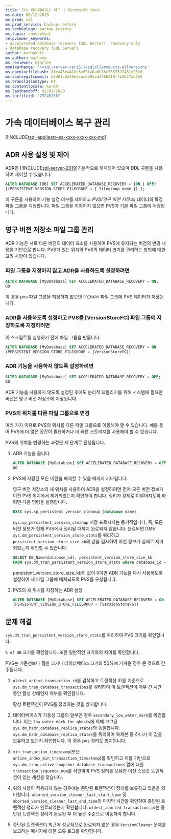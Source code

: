 ```yaml
---
title: 가속 데이터베이스 복구 | Microsoft Docs
ms.date: 08/12/2019
ms.prod: sql
ms.prod_service: backup-restore
ms.technology: backup-restore
ms.topic: conceptual
helpviewer_keywords:
- accelerated database recovery [SQL Server], recovery-only
- database recovery [SQL Server]
author: mashamsft
ms.author: mathoma
ms.reviewer: kfarlee
monikerRange: '>=sql-server-ver15||=sqlallproducts-allversions'
ms.openlocfilehash: 8fea43ea41bc3e65fa0a6b36c7557322431e95fd
ms.sourcegitcommit: b2e81cb349eecacee91cd3766410ffb3677ad7e2
ms.translationtype: HT
ms.contentlocale: ko-KR
ms.lasthandoff: 02/01/2020
ms.locfileid: "75245258"
---
```

# <a name="manage-accelerated-database-recovery"></a>가속 데이터베이스 복구 관리

[!INCLUDE[tsql-appliesto-ss-xxxx-xxxx-xxx-md](../includes/tsql-appliesto-ss-xxxx-xxxx-xxx-md.md)]

## <a name="enabling-and-controlling-adr"></a>ADR 사용 설정 및 제어

ADR은 [!INCLUDE[sql-server-2019](../includes/sssqlv15-md.md)]기본적으로 해제되어 있으며 DDL 구문을 사용하여 제어할 수 있습니다.
```sql
ALTER DATABASE [DB] SET ACCELERATED_DATABASE_RECOVERY = {ON | OFF}
[(PERSISTENT_VERSION_STORE_FILEGROUP = { filegroup name }) ];

```

이 구문을 사용하여 기능 설정 여부를 제어하고 *PVS(영구 버전 저장소)* 데이터의 특정 파일 그룹을 지정합니다. 파일 그룹을 지정하지 않으면 PVS가 기본 파일 그룹에 저장됩니다.

## <a name="managing-the-persistent-version-store-filegroup"></a>영구 버전 저장소 파일 그룹 관리
ADR 기능은 서로 다른 버전의 데이터 요소를 사용하여 PVS에 유지되는 버전의 변경 내용을 기반으로 합니다.
PVS가 있는 위치와 PVS의 데이터 크기를 관리하는 방법에 대한 고려 사항이 있습니다.

### <a name="to-enable-adr-without-specifying-a-filegroup"></a>파일 그룹을 지정하지 않고 ADR을 사용하도록 설정하려면

```sql
ALTER DATABASE [MyDatabase] SET ACCELERATED_DATABASE_RECOVERY = ON;
GO
```

이 경우 pvs 파일 그룹을 지정하지 않으면 `PRIMARY` 파일 그룹에 PVS 데이터가 저장됩니다.

### <a name="to-enable-adr-and-specify-that-the-pvs-should-be-stored-in-the-versionstorefg-filegroup"></a>ADR을 사용하도록 설정하고 PVS를 [VersionStoreFG] 파일 그룹에 저장하도록 지정하려면

이 스크립트를 실행하기 전에 파일 그룹을 만듭니다.

```sql
ALTER DATABASE [MyDatabase] SET ACCELERATED_DATABASE_RECOVERY = ON
(PERSISTENT_VERSION_STORE_FILEGROUP = [VersionStoreFG])
```

### <a name="to-disable-the-adr-feature"></a>ADR 기능을 사용하지 않도록 설정하려면

```sql
ALTER DATABASE [MyDatabase] SET ACCELERATED_DATABASE_RECOVERY = OFF;
GO
```

ADR 기능을 사용하지 않도록 설정된 후에도 논리적 되돌리기를 위해 시스템에 필요한 버전은 영구 버전 저장소에 저장됩니다.

### <a name="change-the-location-of-the-pvs-to-a-different-filegroup"></a>PVS의 위치를 다른 파일 그룹으로 변경

여러 가지 이유로 PVS의 위치를 다른 파일 그룹으로 이동해야 할 수 있습니다. 예를 들어 PVS에 더 많은 공간이 필요하거나 더 빠른 스토리지를 사용해야 할 수 있습니다.

PVS의 위치를 변경하는 과정은 세 단계로 진행됩니다.

1. ADR 기능을 끕니다.

   ```sql
   ALTER DATABASE [MyDatabase] SET ACCELERATED_DATABASE_RECOVERY = OFF;
   GO
   ```

2. PVS에 저장된 모든 버전을 해제할 수 있을 때까지 기다립니다.

   영구 버전 저장소의 새 위치를 사용하여 ADR을 설정하려면 먼저 모든 버전 정보가 이전 PVS 위치에서 제거되었는지 확인해야 합니다. 정리가 강제로 이루어지도록 하려면 다음 명령을 실행합니다.

   ```sql
   EXEC sys.sp_persistent_version_cleanup [database name]
   ```

   `sys.sp_persistent_version_cleanup` 저장 프로시저는 동기적입니다. 즉, 모든 버전 정보가 현재 PVS에서 정리될 때까지 완료되지 않습니다.  완료되면 DMV `sys.dm_persistent_version_store_stats`를 쿼리하고 `persistent_version_store_size_kb`의 값을 검사하여 버전 정보가 실제로 제거되었는지 확인할 수 있습니다.

   ```sql
   SELECT DB_Name(database_id), persistent_version_store_size_kb 
   FROM sys.dm_tran_persistent_version_store_stats where database_id = [MyDatabaseID]
   ```

   persistent_version_store_size_kb의 값이 0이면 ADR 기능을 다시 사용하도록 설정하여 새 파일 그룹에 배치되도록 PVS를 구성합니다.

1. PVS의 새 위치를 지정하는 ADR 설정

   ```sql
   ALTER DATABASE [MyDatabase] SET ACCELERATED_DATABASE_RECOVERY = ON
   (PERSISTENT_VERSION_STORE_FILEGROUP = [VersionStoreFG])
   ```

## <a name="troubleshooting"></a>문제 해결

`sys.dm_tran_persistent_version_store_stats`를 쿼리하여 PVS 크기를 확인합니다.

`% of DB` 크기를 확인합니다. 또한 일반적인 크기와의 차이를 확인합니다.

PVS는 기준선보다 훨씬 크거나 데이터베이스 크기의 50%에 가까운 경우 큰 것으로 간주됩니다. 

1. `oldest_active_transaction_id`를 검색하고 트랜잭션 ID를 기준으로 `sys.dm_tran_database_transactions`를 쿼리하여 이 트랜잭션이 매우 긴 시간 동안 활성 상태인지 여부를 확인합니다.

   활성 트랜잭션이 PVS를 정리하는 것을 방지합니다.

1. 데이터베이스가 가용성 그룹의 일부인 경우 `secondary_low_water_mark`를 확인합니다. 이는 `low_water_mark_for_ghosts`에 의해 보고된 `sys.dm_hadr_database_replica_states`와 동일합니다. `sys.dm_hadr_database_replica_states`를 쿼리하여 복제본 중 하나가 이 값을 보유하고 있는지 확인합니다. 이 경우 pvs 정리도 방지됩니다.
1. `min_transaction_timestamp`(또는 `online_index_min_transaction_timestamp`)를 확인하고 이를 기반으로 `sys.dm_tran_active_snapshot_database_transactions` 열에 대한 `transaction_sequence_num`를 확인하여 PVS 정리를 보유한 이전 스냅숏 트랜잭션이 있는 세션을 찾습니다.
1. 위의 사항이 적용되지 않는 경우에는 중단된 트랜잭션이 정리를 보유하고 있음을 의미합니다. `aborted_version_cleaner_last_start_time` 및 `aborted_version_cleaner_last_end_time`의 마지막 시간을 확인하여 중단된 트랜잭션 정리가 완료되었는지 확인합니다. `oldest_aborted_transaction_id`는 중단된 트랜잭션 정리가 완료된 후 더 높은 수준으로 이동해야 합니다.
1. 중단된 트랜잭션이 최근에 성공적으로 완료되지 않은 경우 `VersionCleaner` 문제를 보고하는 메시지에 대한 오류 로그를 확인합니다.

